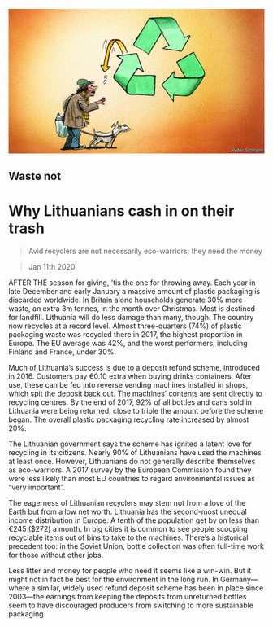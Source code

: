 ![](./images/20200111_EUD001_0.jpg)

## Waste not

# Why Lithuanians cash in on their trash

> Avid recyclers are not necessarily eco-warriors; they need the money

> Jan 11th 2020

AFTER THE season for giving, ’tis the one for throwing away. Each year in late December and early January a massive amount of plastic packaging is discarded worldwide. In Britain alone households generate 30% more waste, an extra 3m tonnes, in the month over Christmas. Most is destined for landfill. Lithuania will do less damage than many, though. The country now recycles at a record level. Almost three-quarters (74%) of plastic packaging waste was recycled there in 2017, the highest proportion in Europe. The EU average was 42%, and the worst performers, including Finland and France, under 30%.

Much of Lithuania’s success is due to a deposit refund scheme, introduced in 2016. Customers pay €0.10 extra when buying drinks containers. After use, these can be fed into reverse vending machines installed in shops, which spit the deposit back out. The machines’ contents are sent directly to recycling centres. By the end of 2017, 92% of all bottles and cans sold in Lithuania were being returned, close to triple the amount before the scheme began. The overall plastic packaging recycling rate increased by almost 20%.

The Lithuanian government says the scheme has ignited a latent love for recycling in its citizens. Nearly 90% of Lithuanians have used the machines at least once. However, Lithuanians do not generally describe themselves as eco-warriors. A 2017 survey by the European Commission found they were less likely than most EU countries to regard environmental issues as “very important”.

The eagerness of Lithuanian recyclers may stem not from a love of the Earth but from a low net worth. Lithuania has the second-most unequal income distribution in Europe. A tenth of the population get by on less than €245 ($272) a month. In big cities it is common to see people scooping recyclable items out of bins to take to the machines. There’s a historical precedent too: in the Soviet Union, bottle collection was often full-time work for those without other jobs.

Less litter and money for people who need it seems like a win-win. But it might not in fact be best for the environment in the long run. In Germany—where a similar, widely used refund deposit scheme has been in place since 2003—the earnings from keeping the deposits from unreturned bottles seem to have discouraged producers from switching to more sustainable packaging.